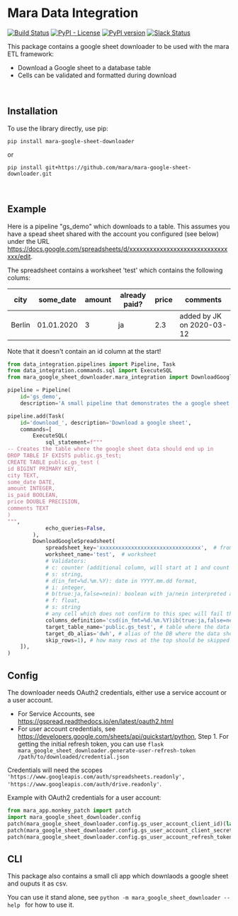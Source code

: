# Mara Data Integration

[![Build Status](https://travis-ci.org/mara/mara-google-sheet-downloader.svg?branch=master)](https://travis-ci.org/mara/mara-google-sheet-downloader)
[![PyPI - License](https://img.shields.io/pypi/l/mara-google-sheet-downloader.svg)](https://github.com/mara/mara-google-sheet-downloader/blob/master/LICENSE)
[![PyPI version](https://badge.fury.io/py/mara-google-sheet-downloader.svg)](https://badge.fury.io/py/mara-google-sheet-downloader)
[![Slack Status](https://img.shields.io/badge/slack-join_chat-white.svg?logo=slack&style=social)](https://communityinviter.com/apps/mara-users/public-invite)


This package contains a google sheet downloader to be used with the mara ETL framework:

- Download a Google sheet to a database table
- Cells can be validated and formatted during download

&nbsp;

## Installation

To use the library directly, use pip:

```
pip install mara-google-sheet-downloader
```

or

```
pip install git+https://github.com/mara/mara-google-sheet-downloader.git
```

&nbsp;

## Example

Here is a pipeline "gs_demo" which downloads to a table. This assumes you have a spead sheet shared
with the account you configured (see below) under the URL https://docs.google.com/spreadsheets/d/xxxxxxxxxxxxxxxxxxxxxxxxxxxxxxxx/edit.

The spreadsheet contains a worksheet 'test' which contains the following colums:

|city | some_date | amount | already paid? | price | comments |
|---|---|---|---|---| --- |
|Berlin | 01.01.2020 | 3 | ja | 2.3 | added by JK on 2020-03-12 |

Note that it doesn't contain an id column at the start!



```python
from data_integration.pipelines import Pipeline, Task
from data_integration.commands.sql import ExecuteSQL
from mara_google_sheet_downloader.mara_integration import DownloadGoogleSpreadsheet

pipeline = Pipeline(
    id='gs_demo',
    description='A small pipeline that demonstrates the a google sheet download')

pipeline.add(Task(
    id='download_', description='Download a google sheet',
    commands=[
        ExecuteSQL(
            sql_statement=f"""
-- Creates the table where the google sheet data should end up in
DROP TABLE IF EXISTS public.gs_test;
CREATE TABLE public.gs_test (
id BIGINT PRIMARY KEY,
city TEXT,
some_date DATE,
amount INTEGER,
is_paid BOOLEAN,
price DOUBLE PRECISION,
comments TEXT
)
""",
            echo_queries=False,
        ),
        DownloadGoogleSpreadsheet(
            spreadsheet_key='xxxxxxxxxxxxxxxxxxxxxxxxxxxxxxxx',  # from the URL
            worksheet_name='test',  # worksheet
            # Validators:
            # c: counter (additional column, will start at 1 and count each row),
            # s: string,
            # d(in_fmt=%d.%m.%Y): date in YYYY.mm.dd format,
            # i: integer,
            # b(true:ja,false=nein): boolean with ja/nein interpreted as True/False,
            # f: float,
            # s: string
            # any cell which does not confirm to this spec will fail the import!
            columns_definition='csd(in_fmt=%d.%m.%Y)ib(true:ja,false=nein)fs',
            target_table_name='public.gs_test', # table where the data should end up
            target_db_alias='dwh', # alias of the DB where the data should end up
            skip_rows=1), # how many rows at the top should be skipped
    ]),
)
```

## Config

The downloader needs OAuth2 credentials, either use a service account or a user account.
* For Service Accounts, see https://gspread.readthedocs.io/en/latest/oauth2.html
* For user account credentials, see https://developers.google.com/sheets/api/quickstart/python, Step 1. For getting the initial refresh token, you can use `flask mara_google_sheet_downloader.generate-user-refresh-token /path/to/downloaded/credential.json`

Credentials will need the scopes `'https://www.googleapis.com/auth/spreadsheets.readonly', 'https://www.googleapis.com/auth/drive.readonly'`.

Example with OAuth2 credentials for a user account:

```python
from mara_app.monkey_patch import patch
import mara_google_sheet_downloader.config
patch(mara_google_sheet_downloader.config.gs_user_account_client_id)(lambda:"....client_id...")
patch(mara_google_sheet_downloader.config.gs_user_account_client_secret)(lambda:"...client_secret...")
patch(mara_google_sheet_downloader.config.gs_user_account_refresh_token)(lambda:"...initial_refresh_token...")
```

## CLI

This package also contains a small cli app which downlaods a google sheet and ouputs it as csv.

You can use it stand alone, see `python -m mara_google_sheet_downloader --help ` for how to use it.


